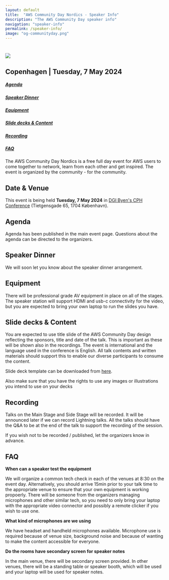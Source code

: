 ```yaml
---
layout: default
title:  "AWS Community Day Nordics - Speaker Info"
description: "The AWS Community Day speaker info"
navigation: "speaker-info"
permalink: /speaker-info/
image: "og-communityday.png"
---
```


<div class="jumbotron communityday">
  <div class="container text-center">
    <h1><img src="/content/img/awscommunityday-nordics.png" id="communityday-logo" /></h1>
    <h2 class="display-5 mt-4">Copenhagen | Tuesday, 7 May 2024</h2>
    <!-- h2 class="display-5 mt-4"><a class="btn btn-lg btn-primary" href="https://www.eventbrite.com/e/aws-community-day-nordics-20th-of-april-2023-helsinki-tickets-536734576567" role="button" >Registration is open</a></h2 -->
  </div>
</div>

<div class="container">

  <div class="row pt-4">
    <div class="col text-center"><h5><a href="#agenda">Agenda</a></h5></div>
    <div class="col text-center"><h5><a href="#dinner">Speaker Dinner</a></h5></div>
    <div class="col text-center"><h5><a href="#equipment">Equipment</a></h5></div>
    <div class="col text-center"><h5><a href="#deck">Slide decks & Content</a></h5></div>
    <div class="col text-center"><h5><a href="#recording">Recording</a></h5></div>
    <div class="col text-center"><h5><a href="#faq">FAQ</a></h5></div>
  </div>

  <p class="mt-4">The AWS Community Day Nordics is a free full day event for AWS users to come together to network, learn from each other and get inspired. The event is organized by the community - for the community.
  </p>
  <h2 class="mt-4">Date &amp; Venue</h2>
  <p>This event is being held <b>Tuesday, 7 May 2024</b> in <a href="https://maps.app.goo.gl/PjcDvd9wEdmaA98C9">DGI Byen's CPH Conference</a> (Tietgensgade 65, 1704 København). </p>

  <a name="agenda"></a>
  <h2 class="mt-4">Agenda</h2>
  <p class="mt-4">Agenda has been published in the main event page. Questions about the agenda can be directed to the organizers.
  </p>
  <a name="dinner"></a>
  <h2 class="mt-4">Speaker Dinner</h2>
  <p class="mt-4">
    We will soon let you know about the speaker dinner arrangement.
  </p>
  <a name="equipment"></a>
  <h2 class="mt-4">Equipment</h2>
  <p class="mt-4">There will be professional grade AV equipment in place on all of the stages. The speaker station will support HDMI and usb-c connectivity for the video, but you are expected to bring your own laptop to run the slides you have.
  </p>
  <a name="deck"></a>
  <h2 class="mt-4">Slide decks & Content</h2>
  <p class="mt-4">You are expected to use title slide of the AWS Community Day design reflecting the sponsors, title and date of the talk. This is important as these will be shown also in the recordings. The event is international and the language used in the conference is English. All talk contents and written materials should support this to enable our diverse participants to consume the content.
  </p>
  <p>
  Slide deck template can be downloaded from <a href="/content/img/CommunityDayNordics2023_SlideTemplate.pptx">here</a>.
  </p>
  <p>
  Also make sure that you have the rights to use any images or illustrations you intend to use on your decks
  </p>
  <a name="recording"></a>
  <h2 class="mt-4">Recording</h2>
  <p class="mt-4">Talks on the Main Stage and Side Stage will be recorded. It will be announced later if we can record Lightning talks. All the talks should have the Q&A to be at the end of the talk to support the recording of the session.
  </p>
  <p>
  If you wish not to be recorded / published, let the organizers know in advance.
  </p>
 <a name="faq"></a>
  <h2 class="mt-4">FAQ</h2>
  <p class="mt-4"><b>When can a speaker test the equipment</b></p>
  <p>
  We will organize a common tech check in each of the venues at 8:30 on the event day. Alternatively, you should arrive 15min prior to your talk time to the appropriate venue to ensure that your own equipment is working propoerly. There will be someone from the organizers managing microphones and other similar tech, so you need to only bring your laptop with the appropriate video connector and possibly a remote clicker if you wish to use one.
  </p>
  <p>
  <b>What kind of microphones are we using</b>
  </p>
  <p>
  We have headset and handheld microphones available. Microphone use is required because of venue size, background noise and because of wanting to make the content accessible for everyone.
  </p>
 <p>
  <b>Do the rooms have secondary screen for speaker notes</b>
  </p>
  <p>
  In the main venue, there will be secondary screen provided. In other venues, there will be a standing table or speaker booth, which will be used and your laptop will be used for speaker notes.
  </p>
</div>
